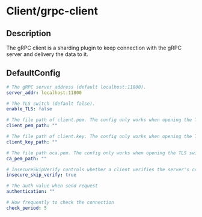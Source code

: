 # Client/grpc-client
## Description
The gRPC client is a sharding plugin to keep connection with the gRPC server and delivery the data to it.
## DefaultConfig
```yaml
# The gRPC server address (default localhost:11800). 
server_addr: localhost:11800

# The TLS switch (default false).
enable_TLS: false

# The file path of client.pem. The config only works when opening the TLS switch.
client_pem_path: ""

# The file path of client.key. The config only works when opening the TLS switch.
client_key_path: ""

# The file path oca.pem. The config only works when opening the TLS switch.
ca_pem_path: ""

# InsecureSkipVerify controls whether a client verifies the server's certificate chain and host name.
insecure_skip_verify: true

# The auth value when send request
authentication: ""

# How frequently to check the connection
check_period: 5
```
